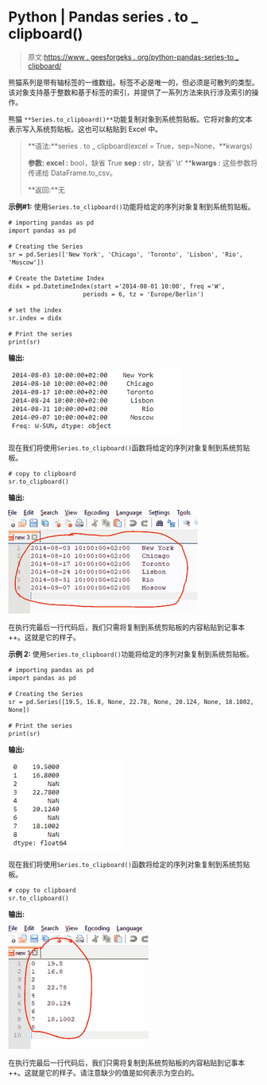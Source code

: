 # Python | Pandas series . to _ clipboard()

> 原文:[https://www . geesforgeks . org/python-pandas-series-to _ clipboard/](https://www.geeksforgeeks.org/python-pandas-series-to_clipboard/)

熊猫系列是带有轴标签的一维数组。标签不必是唯一的，但必须是可散列的类型。该对象支持基于整数和基于标签的索引，并提供了一系列方法来执行涉及索引的操作。

熊猫 `**Series.to_clipboard()**`功能复制对象到系统剪贴板。它将对象的文本表示写入系统剪贴板。这也可以粘贴到 Excel 中。

> **语法:**series . to _ clipboard(excel = True，sep=None，**kwargs)
> 
> **参数:**
> **excel :** bool，缺省 True
> **sep :** str，缺省' \t'
> ****kwargs :** 这些参数将传递给 DataFrame.to_csv。
> 
> **返回:**无

**示例#1:** 使用`Series.to_clipboard()`功能将给定的序列对象复制到系统剪贴板。

```
# importing pandas as pd
import pandas as pd

# Creating the Series
sr = pd.Series(['New York', 'Chicago', 'Toronto', 'Lisbon', 'Rio', 'Moscow'])

# Create the Datetime Index
didx = pd.DatetimeIndex(start ='2014-08-01 10:00', freq ='W', 
                     periods = 6, tz = 'Europe/Berlin') 

# set the index
sr.index = didx

# Print the series
print(sr)
```

**输出:**

![](img/b50676c0b2fee5f5081a878b2e8c0c96.png)

现在我们将使用`Series.to_clipboard()`函数将给定的序列对象复制到系统剪贴板。

```
# copy to clipboard
sr.to_clipboard()
```

**输出:**

![](img/f7862db95f97fef942a7b845b67b83e9.png)

在执行完最后一行代码后，我们只需将复制到系统剪贴板的内容粘贴到记事本++。这就是它的样子。

**示例 2:** 使用`Series.to_clipboard()`功能将给定的序列对象复制到系统剪贴板。

```
# importing pandas as pd
import pandas as pd

# Creating the Series
sr = pd.Series([19.5, 16.8, None, 22.78, None, 20.124, None, 18.1002, None])

# Print the series
print(sr)
```

**输出:**

![](img/73b9e509d25fea63c7654debcf4e5a3b.png)

现在我们将使用`Series.to_clipboard()`函数将给定的序列对象复制到系统剪贴板。

```
# copy to clipboard
sr.to_clipboard()
```

**输出:**

![](img/07a09a238202f1f50928160e40821f5f.png)

在执行完最后一行代码后，我们只需将复制到系统剪贴板的内容粘贴到记事本++。这就是它的样子。请注意缺少的值是如何表示为空白的。